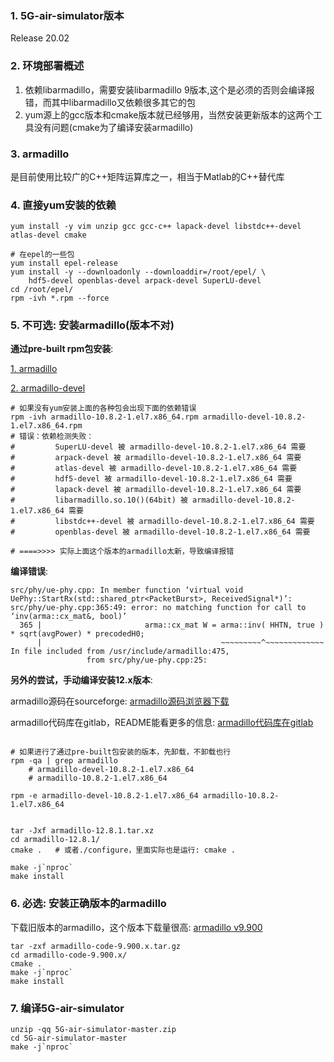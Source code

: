 ### 1. 5G-air-simulator版本

Release 20.02


### 2. 环境部署概述

1. 依赖libarmadillo，需要安装libarmadillo 9版本,这个是必须的否则会编译报错，而其中libarmadillo又依赖很多其它的包
2. yum源上的gcc版本和cmake版本就已经够用，当然安装更新版本的这两个工具没有问题(cmake为了编译安装armadillo)

### 3. armadillo

是目前使用比较广的C++矩阵运算库之一，相当于Matlab的C++替代库

### 4. 直接yum安装的依赖
```shell
yum install -y vim unzip gcc gcc-c++ lapack-devel libstdc++-devel atlas-devel cmake

# 在epel的一些包
yum install epel-release
yum install -y --downloadonly --downloaddir=/root/epel/ \
    hdf5-devel openblas-devel arpack-devel SuperLU-devel
cd /root/epel/
rpm -ivh *.rpm --force
```

### 5. 不可选: 安装armadillo(版本不对)

**通过pre-built rpm包安装**: 

  [1. armadillo](https://kojipkgs.fedoraproject.org//packages/armadillo/10.8.2/1.el7/x86_64/armadillo-10.8.2-1.el7.x86_64.rpm)
  
  [2. armadillo-devel](https://kojipkgs.fedoraproject.org//packages/armadillo/10.8.2/1.el7/x86_64/armadillo-devel-10.8.2-1.el7.x86_64.rpm)


```shell
# 如果没有yum安装上面的各种包会出现下面的依赖错误
rpm -ivh armadillo-10.8.2-1.el7.x86_64.rpm armadillo-devel-10.8.2-1.el7.x86_64.rpm
# 错误：依赖检测失败：
#         SuperLU-devel 被 armadillo-devel-10.8.2-1.el7.x86_64 需要
#         arpack-devel 被 armadillo-devel-10.8.2-1.el7.x86_64 需要
#         atlas-devel 被 armadillo-devel-10.8.2-1.el7.x86_64 需要
#         hdf5-devel 被 armadillo-devel-10.8.2-1.el7.x86_64 需要
#         lapack-devel 被 armadillo-devel-10.8.2-1.el7.x86_64 需要
#         libarmadillo.so.10()(64bit) 被 armadillo-devel-10.8.2-1.el7.x86_64 需要
#         libstdc++-devel 被 armadillo-devel-10.8.2-1.el7.x86_64 需要
#         openblas-devel 被 armadillo-devel-10.8.2-1.el7.x86_64 需要

# ====>>>> 实际上面这个版本的armadillo太新，导致编译报错

```

**编译错误**: 
```
src/phy/ue-phy.cpp: In member function ‘virtual void UePhy::StartRx(std::shared_ptr<PacketBurst>, ReceivedSignal*)’:
src/phy/ue-phy.cpp:365:49: error: no matching function for call to ‘inv(arma::cx_mat&, bool)’
  365 |                       arma::cx_mat W = arma::inv( HHTN, true ) * sqrt(avgPower) * precodedH0;
      |                                        ~~~~~~~~~^~~~~~~~~~~~~~
In file included from /usr/include/armadillo:475,
                 from src/phy/ue-phy.cpp:25:
```

**另外的尝试，手动编译安装12.x版本**:

armadillo源码在sourceforge: 
[armadillo源码浏览器下载](https://sourceforge.net/projects/arma/files/armadillo-12.8.1.tar.xz)

armadillo代码库在gitlab，README能看更多的信息: 
[armadillo代码库在gitlab](https://gitlab.com/conradsnicta/armadillo-code)

```shell

# 如果进行了通过pre-built包安装的版本，先卸载，不卸载也行
rpm -qa | grep armadillo
    # armadillo-devel-10.8.2-1.el7.x86_64
    # armadillo-10.8.2-1.el7.x86_64

rpm -e armadillo-devel-10.8.2-1.el7.x86_64 armadillo-10.8.2-1.el7.x86_64


tar -Jxf armadillo-12.8.1.tar.xz
cd armadillo-12.8.1/
cmake .   # 或者./configure，里面实际也是运行: cmake .

make -j`nproc`
make install

```

### 6. 必选: 安装正确版本的armadillo

下载旧版本的armadillo，这个版本下载量很高: 
[armadillo v9.900](https://gitlab.com/conradsnicta/armadillo-code/-/archive/9.900.x/armadillo-code-9.900.x.tar.gz)

```shell
tar -zxf armadillo-code-9.900.x.tar.gz
cd armadillo-code-9.900.x/
cmake .
make -j`nproc`
make install
```

### 7. 编译5G-air-simulator

```shell
unzip -qq 5G-air-simulator-master.zip
cd 5G-air-simulator-master
make -j`nproc`
```

